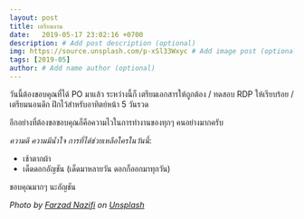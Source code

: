 ```yaml
---
layout: post
title: เตรียมงาน
date:   2019-05-17 23:02:16 +0700
description: # Add post description (optional)
img: https://source.unsplash.com/p-xSl33Wxyc # Add image post (optional)
tags: [2019-05]
author: # Add name author (optional)
---
```

วันนี้ต้องขอบคุณที่ได้ PO มาแล้ว ระหว่างนี้ก็ เตรียมเอกสารให้ถูกต้อง / ทดสอบ RDP ให้เรียบร้อย / เตรียมนอนดึก ฝึกไว้สำหรับอาทิตย์หน้า 5 วันรวด

อีกอย่างที่ต้องขอขอบคุณก็คือความไวในการทำงานของทุกๆ คนอย่างมากครับ <i class="fa fa-child" style="color:plum"></i>

*ความดี ความมีน้ำใจ การที่ได้ช่วยเหลือใครในวันนี้*:
- เช้าตากผ้า
- เด็ดดอกอัญชัน (เด็ดมาหลายวัน ดอกก็ออกมาทุกวัน)

ขอบคุณมากๆ นะอัญชัน

*Photo by [Farzad Nazifi](https://unsplash.com/@euwars) on [Unsplash](https://unsplash.com)*
